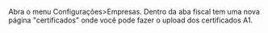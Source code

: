 Abra o menu Configurações\>Empresas. Dentro da aba fiscal tem uma nova
página "certificados" onde você pode fazer o upload dos certificados A1.
